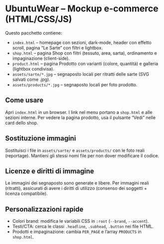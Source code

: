 
# UbuntuWear – Mockup e-commerce (HTML/CSS/JS)

Questo pacchetto contiene:
- `index.html` – homepage con sezioni, dark-mode, header con effetto scroll, pagina “Le Sarte” con filtri e lightbox.
- `shop.html` – pagina Shop con filtri (tessuto, area, sarta), ordinamento e impaginazione (client-side).
- `product.html` – pagina Prodotto con varianti (colore, quantità) e galleria (lightbox condivisa).
- `assets/sarte/*.jpg` – segnaposto locali per ritratti delle sarte (SVG salvati come .jpg).
- `assets/products/*.jpg` – segnaposto locali per foto prodotto.

## Come usare
Apri `index.html` in un browser. I link nel menu portano a `shop.html` e alle sezioni interne. Per vedere la pagina prodotto, usa il pulsante “Vedi” nelle card dello shop.

## Sostituzione immagini
Sostituisci i file in `assets/sarte/` e `assets/products/` con le foto reali (reportage). Mantieni gli stessi nomi file per non dover modificare il codice.

## Licenze e diritti di immagine
Le immagini dei segnaposto sono generate e libere. Per immagini reali (ritratti), assicurati di avere i diritti di utilizzo (consenso dei soggetti + licenza compatibile).

## Personalizzazioni rapide
- Colori brand: modifica le variabili CSS in `:root` (`--brand`, `--accent`).  
- Testi/CTA: cerca le classi `.headline`, `.subhead`, `.button` nei file HTML.  
- Prodotti e impaginazione: cambia `PER_PAGE` e l’array `PRODUCTS` in `shop.html`.
